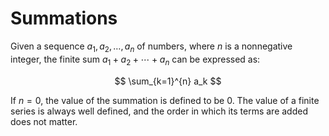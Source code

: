 # Summations
Given a sequence $a_1, a_2, \ldots, a_n$ of numbers, where $n$ is a nonnegative integer, the finite sum $a_1 + a_2 + \cdots + a_n$ can be expressed as:

$$
\sum_{k=1}^{n} a_k
$$

If $n = 0$, the value of the summation is defined to be $0$. The value of a finite series is always well defined, and the order in which its terms are added does not matter.
